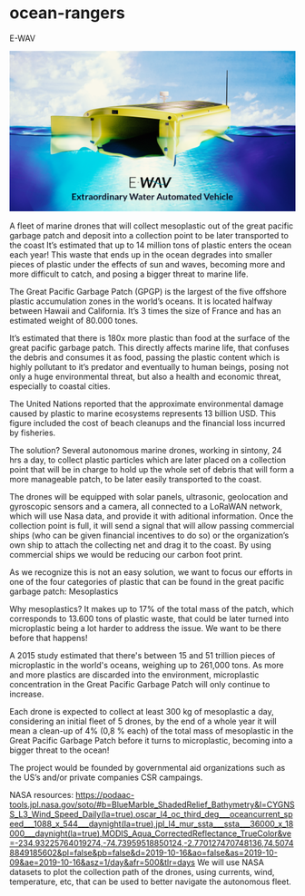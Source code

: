 # ocean-rangers
E-WAV

![alt text](cover.png)


 A fleet of marine drones that will collect mesoplastic out of the great pacific garbage patch and deposit into a collection point to be later transported to the coast
It’s estimated that up to 14 million tons of plastic enters the ocean each year!
This waste that ends up in the ocean degrades into smaller pieces of plastic under the effects of sun and waves, becoming more and more difficult to catch, and posing a bigger threat to marine life.

The Great Pacific Garbage Patch (GPGP) is the largest of the five offshore plastic accumulation zones in the world’s oceans. It is located halfway between Hawaii and California. It’s 3 times the size of France and has an estimated weight of 80.000 tones.

It’s estimated that there is 180x more plastic than food at the surface of the great pacific garbage patch. This directly affects marine life, that confuses the debris and consumes it as food, passing the plastic content which is highly pollutant to it’s predator and eventually to human beings, posing not only a huge environmental threat, but also a health and economic threat, especially to coastal cities.

The United Nations reported that the approximate environmental damage caused by plastic to marine ecosystems represents 13 billion USD. This figure included the cost of beach cleanups and the financial loss incurred by fisheries.

The solution? Several autonomous marine drones, working in sintony, 24 hrs a day, to collect plastic particles which are later placed on a collection point that will be in charge to hold up the whole set of debris that will form a more manageable patch, to be later easily transported to the coast.

The drones will be equipped with solar panels, ultrasonic, geolocation and gyroscopic sensors and a camera, all connected to a LoRaWAN network, which will use Nasa data, and provide it with aditional information.
Once the collection point is full, it will send a signal that will allow passing commercial ships (who can be given financial incentives to do so) or the organization’s own ship to attach the collecting net and drag it to the coast. By using commercial ships we would be reducing our carbon foot print.

As we recognize this is not an easy solution, we want to focus our efforts in one of the four categories of plastic that can be found in the great pacific garbage patch: Mesoplastics

Why mesoplastics? It makes up to 17% of the total mass of the patch, which corresponds to 13.600 tons of plastic waste, that could be later turned into microplastic being a lot harder to address the issue. We want to be there before that happens!

A 2015 study estimated that there's between 15 and 51 trillion pieces of microplastic in the world's oceans, weighing up to 261,000 tons. As more and more plastics are discarded into the environment, microplastic concentration in the Great Pacific Garbage Patch will only continue to increase.

Each drone is expected to collect at least 300 kg of mesoplastic a day, considering an initial fleet of 5 drones, by the end of a whole year it will mean a clean-up of 4% (0,8 % each) of the total mass of mesoplastic in the Great Pacific Garbage Patch before it turns to microplastic, becoming into a bigger threat to the ocean!

The project would be founded by governmental aid organizations such as the US’s and/or private companies CSR campaings.

NASA resources:
https://podaac-tools.jpl.nasa.gov/soto/#b=BlueMarble_ShadedRelief_Bathymetry&l=CYGNSS_L3_Wind_Speed_Daily(la=true),oscar_l4_oc_third_deg___oceancurrent_speed___1088_x_544___daynight(la=true),jpl_l4_mur_ssta___ssta___36000_x_18000___daynight(la=true),MODIS_Aqua_CorrectedReflectance_TrueColor&ve=-234.93225764019274,-74.73959518850124,-2.770127470748136,74.50748849185602&pl=false&pb=false&d=2019-10-16&ao=false&as=2019-10-09&ae=2019-10-16&asz=1/day&afr=500&tlr=days
We will use NASA datasets to plot the collection path of the drones, using currents, wind, temperature, etc, that can be used to better navigate the autonomous fleet.
